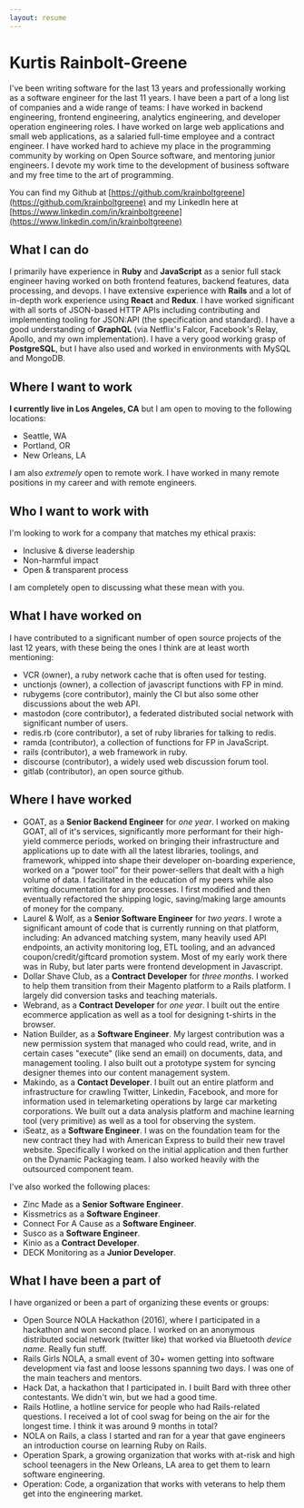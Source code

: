 ```yaml
---
layout: resume
---
```


# Kurtis Rainbolt-Greene

I've been writing software for the last 13 years and professionally working as a software engineer for the last 11 years. I have been a part of a long list of companies and a wide range of teams: I have worked in backend engineering, frontend engineering, analytics engineering, and developer operation engineering roles. I have worked on large web applications and small web applications, as a salaried full-time employee and a contract engineer. I have worked hard to achieve my place in the programming community by working on Open Source software, and mentoring junior engineers. I devote my work time to the development of business software and my free time to the art of programming.

You can find my Github at [https://github.com/krainboltgreene](https://github.com/krainboltgreene) and my LinkedIn here at [https://www.linkedin.com/in/krainboltgreene](https://www.linkedin.com/in/krainboltgreene)


## What I can do

I primarily have experience in **Ruby** and **JavaScript** as a senior full stack engineer having worked on both frontend features, backend features, data processing, and devops. I have extensive experience with **Rails** and a lot of in-depth work experience using **React** and **Redux**. I have worked significant with all sorts of JSON-based HTTP APIs including contributing and implementing tooling for JSON:API (the specification and standard). I have a good understanding of **GraphQL** (via Netflix's Falcor, Facebook's Relay, Apollo, and my own implementation). I have a very good working grasp of **PostgreSQL**, but I have also used and worked in environments with MySQL and MongoDB.


## Where I want to work

**I currently live in Los Angeles, CA** but I am open to moving to the following locations:

  - Seattle, WA
  - Portland, OR
  - New Orleans, LA

I am also *extremely* open to remote work. I have worked in many remote positions in my career and with remote engineers.


## Who I want to work with

I'm looking to work for a company that matches my ethical praxis:

  - Inclusive & diverse leadership
  - Non-harmful impact
  - Open & transparent process

I am completely open to discussing what these mean with you.


## What I have worked on

I have contributed to a significant number of open source projects of the last 12 years, with these being the ones I think are at least worth mentioning:

  - VCR (owner), a ruby network cache that is often used for testing.
  - unctionjs (owner), a collection of javascript functions with FP in mind.
  - rubygems (core contributor), mainly the CI but also some other discussions about the web API.
  - mastodon (core contributor), a federated distributed social network with significant number of users.
  - redis.rb (core contributor), a set of ruby libraries for talking to redis.
  - ramda (contributor), a collection of functions for FP in JavaScript.
  - rails (contributor), a web framework in ruby.
  - discourse (contributor), a widely used web discussion forum tool.
  - gitlab (contributor), an open source github.


## Where I have worked

  - GOAT, as a **Senior Backend Engineer** for *one year*. I worked on making GOAT, all of it's services, significantly more performant for their high-yield commerce periods, worked on bringing their infrastructure and applications up to date with all the latest libraries, toolings, and framework, whipped into shape their developer on-boarding experience,  worked on a “power tool” for their power-sellers that dealt with a high volume of data. I facilitated in the education of my peers while also writing documentation for any processes. I first modified and then eventually refactored the shipping logic, saving/making large amounts of money for the company.
  - Laurel & Wolf, as a **Senior Software Engineer** for *two years*. I wrote a significant amount of code that is currently running on that platform, including: An advanced matching system, many heavily used API endpoints, an activity monitoring log, ETL tooling, and an advanced coupon/credit/giftcard promotion system. Most of my early work there was in Ruby, but later parts were frontend development in Javascript.
  - Dollar Shave Club, as a **Contract Developer** for *three months*. I worked to help them transition from their Magento platform to a Rails platform. I largely did conversion tasks and teaching materials.
  - Webrand, as a **Contract Developer** for *one year*. I built out the entire ecommerce application as well as a tool for designing t-shirts in the browser.
  - Nation Builder, as a **Software Engineer**. My largest contribution was a new permission system that managed who could read, write, and in certain cases "execute" (like send an email) on documents, data, and management tooling. I also built out a prototype system for syncing designer themes into our content management system.
  - Makindo, as a **Contact Developer**. I built out an entire platform and infrastructure for crawling Twitter, Linkedin, Facebook, and more for information used in telemarketing operations by large car marketing corporations. We built out a data analysis platform and machine learning tool (very primitive) as well as a tool for observing the system.
  - iSeatz, as a **Software Engineer**. I was on the foundation team for the new contract they had with American Express to build their new travel website. Specifically I worked on the initial application and then further on the Dynamic Packaging team. I also worked heavily with the outsourced component team.

I've also worked the following places:

  - Zinc Made as a **Senior Software Engineer**.
  - Kissmetrics as a **Software Engineer**.
  - Connect For A Cause as a **Software Engineer**.
  - Susco as a **Software Engineer**.
  - Kinio as a **Contract Developer**.
  - DECK Monitoring as a **Junior Developer**.


## What I have been a part of

I have organized or been a part of organizing these events or groups:

  - Open Source NOLA Hackathon (2016), where I participated in a hackathon and won second place. I worked on an anonymous distributed social network (twitter like) that worked via Bluetooth *device name*. Really fun stuff.
  - Rails Girls NOLA, a small event of 30+ women getting into software development via fast and loose lessons spanning two days. I was one of the main teachers and mentors.
  - Hack Dat, a hackathon that I participated in. I built Bard with three other contestants. We didn't win, but we had a good time.
  - Rails Hotline, a hotline service for people who had Rails-related questions. I received a lot of cool swag for being on the air for the longest time. I think it was around 9 months in total?
  - NOLA on Rails, a class I started and ran for a year that gave engineers an introduction course on learning Ruby on Rails.
  - Operation Spark, a growing organization that works with at-risk and high school teenagers in the New Orleans, LA area to get them to learn software engineering.
  - Operation: Code, a organization that works with veterans to help them get into the engineering market.
